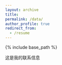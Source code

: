 ```yaml
---
layout: archive
title: 
permalink: /data/
author_profile: true
redirect_from:
  - /resume
---
```


{% include base_path %}

这是我的联系信息
